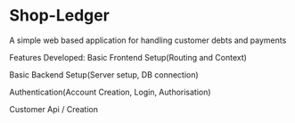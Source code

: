 # Shop-Ledger
A simple web based application for handling customer debts and payments

Features Developed:
Basic Frontend Setup(Routing and Context)

Basic Backend Setup(Server setup, DB connection)

Authentication(Account Creation, Login, Authorisation)

Customer Api / Creation
